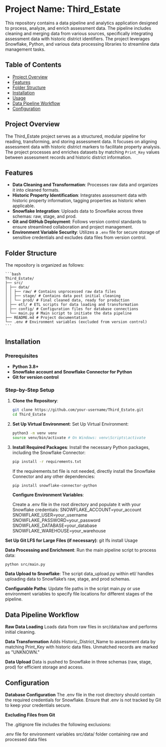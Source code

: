 # Project Name: Third_Estate

This repository contains a data pipeline and analytics application designed to process, analyze, and enrich assessment data. The pipeline includes cleaning and merging data from various sources, specifically integrating assessment data with historic district identifiers. The project leverages Snowflake, Python, and various data processing libraries to streamline data management tasks.

## Table of Contents

- [Project Overview](#project-overview)
- [Features](#features)
- [Folder Structure](#folder-structure)
- [Installation](#installation)
- [Usage](#usage)
- [Data Pipeline Workflow](#data-pipeline-workflow)
- [Configuration](#configuration)

## Project Overview

The Third_Estate project serves as a structured, modular pipeline for reading, transforming, and storing assessment data. It focuses on aligning assessment data with historic district markers to facilitate property analysis. The project processes and enriches datasets by matching `Print_Key` values between assessment records and historic district information.

## Features

- **Data Cleaning and Transformation**: Processes raw data and organizes it into cleaned formats.
- **Historic Property Identification**: Integrates assessment data with historic property information, tagging properties as historic when applicable.
- **Snowflake Integration**: Uploads data to Snowflake across three schemas: raw, stage, and prod.
- **Git and GitHub Deployment**: Follows version control standards to ensure streamlined collaboration and project management.
- **Environment Variable Security**: Utilizes a `.env` file for secure storage of sensitive credentials and excludes data files from version control.

## Folder Structure

The repository is organized as follows:

    ```bash
    Third_Estate/
    ├── src/
    │ ├── data/
    │ │ ├── raw/ # Contains unprocessed raw data files
    │ │ ├── stage/ # Contains data post initial cleaning
    │ │ └── prod/ # Final cleaned data, ready for production
    │ ├── etl/ # ETL scripts for data loading and transformation
    │ ├── config/ # Configuration files for database connections
    │ └── main.py # Main script to initiate the data pipeline
    ├── README.md # Project documentation
    └── .env # Environment variables (excluded from version control)
    ```

## Installation

### Prerequisites

- **Python 3.8+**
- **Snowflake account and Snowflake Connector for Python**
- **Git for version control**

### Step-by-Step Setup

1. **Clone the Repository**:

   ```bash
   git clone https://github.com/your-username/Third_Estate.git
   cd Third_Estate
   ```

2. **Set Up Virtual Environment**:
   Set Up Virtual Environment:

   ```bash
   python3 -m venv venv
   source venv/bin/activate # On Windows: venv\Scripts\activate
   ```

3. **Install Required Packages**:
   Install the necessary Python packages, including the Snowflake Connector:

   ```bash
   pip install -r requirements.txt
   ```

   If the requirements.txt file is not needed, directly install the Snowflake Connector and any other dependencies:

   ```bash
   pip install snowflake-connector-python
   ```

   **Configure Environment Variables**:

   Create a .env file in the root directory and populate it with your Snowflake credentials:
   SNOWFLAKE_ACCOUNT=your_account
   SNOWFLAKE_USER=your_username
   SNOWFLAKE_PASSWORD=your_password
   SNOWFLAKE_DATABASE=your_database
   SNOWFLAKE_WAREHOUSE=your_warehouse

**Set Up Git LFS for Large Files (if necessary)**:
git lfs install
Usage

**Data Processing and Enrichment**:
Run the main pipeline script to process data:

    python src/main.py

**Data Upload to Snowflake**:
The script data_upload.py within etl/ handles uploading data to Snowflake’s raw, stage, and prod schemas.

**Configurable Paths**:
Update file paths in the script main.py or use environment variables to specify file locations for different stages of the pipeline.

## Data Pipeline Workflow

**Raw Data Loading**
Loads data from raw files in src/data/raw and performs initial cleaning.

**Data Transformation**
Adds Historic_District_Name to assessment data by matching Print_Key with historic data files. Unmatched records are marked as "UNKNOWN."

**Data Upload**
Data is pushed to Snowflake in three schemas (raw, stage, prod) for efficient storage and access.

## Configuration

**Database Configuration**
The .env file in the root directory should contain the required credentials for Snowflake. Ensure that .env is not tracked by Git to keep your credentials secure.

**Excluding Files from Git**

The .gitignore file includes the following exclusions:

.env file for environment variables
src/data/ folder containing raw and processed data files
